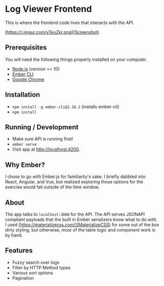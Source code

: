 # Log Viewer Frontend

This is where the frontend code lives that interacts with the API.

[https://i.imgur.com/yTeuZkr.png](Screenshot)

## Prerequisites

You will need the following things properly installed on your computer.

* [Node.js](https://nodejs.org/) (version >= 10)
* [Ember CLI](https://ember-cli.com/)
* [Google Chrome](https://google.com/chrome/)

## Installation

* `npm install -g ember-cli@2.18.2` (installs ember-cli)
* `npm install`

## Running / Development

* Make sure API is running first!
* `ember serve`
* Visit app at [http://localhost:4200](http://localhost:4200).

## Why Ember?
I chose to go with Ember.js for familiarity's sake. I briefly dabbled into React, Angular, and Vue, but realized exploring those options for the exercise would fall outside of the time window.

## About
The app talks to `localhost:3000` for the API. The API serves JSONAPI compliant payloads that the built in Ember serializers know what to do with. I used [https://materializecss.com/](MaterializeCSS) for some out of the box dirty styling, but otherwise, most of the table logic and component work is by hand.

## Features

* Fuzzy search over logs
* Filter by HTTP Method types
* Various sort options
* Pagination